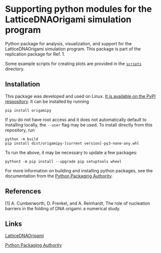 # Supporting python modules for the LatticeDNAOrigami simulation program

Python package for analysis, visualization, and support for the LatticeDNAOrigami simulation program.
This package is part of the replication package for Ref. 1.

Some example scripts for creating plots are provided in the [`scripts`](scripts/) directory.

## Installation

This package was developed and used on Linux.
[It is available on the PyPI respository](https://pypi.org/project/origampy/).
It can be installed by running
```
pip install origamipy
```
If you do not have root access and it does not automatically default to installing locally, the `--user` flag may be used.
To install directly from this repository, run
```
python -m build
pip install dist/origamipy-[current version]-py3-none-any.whl
```
To run the above, it may be necessary to update a few packages:
```
python3 -m pip install --upgrade pip setuptools wheel
```

For more information on building and installing python packages, see the documentation from the [Python Packaging Authority](https://packaging.python.org/en/latest/).

## References

[1] A. Cumberworth, D. Frenkel, and A. Reinhardt, The role of nucleation barriers in the folding of DNA origami: a numerical study.

## Links

[LatticeDNAOrigami](https://github.com/cumberworth/LatticeDNAOrigami)

[Python Packaging Authority](https://packaging.python.org/en/latest/)

